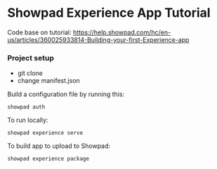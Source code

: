 # Showpad Experience App Tutorial

Code base on tutorial:
https://help.showpad.com/hc/en-us/articles/360025933814-Building-your-first-Experience-app

### Project setup

- git clone
- change manifest.json

Build a configuration file by running this:

```
showpad auth
```

To run locally:

```
showpad experience serve
```

To build app to upload to Showpad:

```
showpad experience package
```
